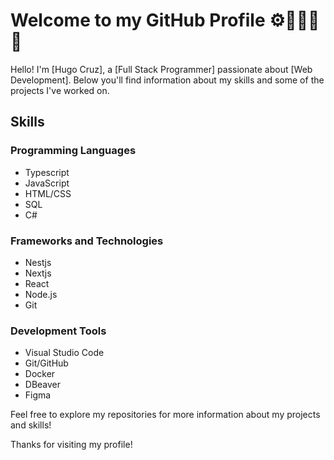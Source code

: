 # Welcome to my GitHub Profile  ⚙️👨🏻‍💻🚀 

Hello! I'm [Hugo Cruz], a [Full Stack Programmer] passionate about [Web Development]. Below you'll find information about my skills and some of the projects I've worked on.

## Skills

### Programming Languages
- Typescript
- JavaScript
- HTML/CSS
- SQL
- C#

### Frameworks and Technologies
- Nestjs
- Nextjs
- React
- Node.js
- Git

### Development Tools
- Visual Studio Code
- Git/GitHub
- Docker 
- DBeaver
- Figma


Feel free to explore my repositories for more information about my projects and skills!


Thanks for visiting my profile!

